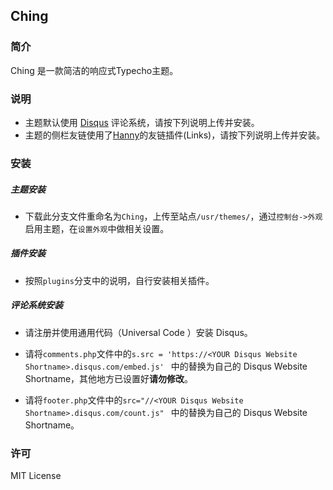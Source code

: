 ## Ching

### 简介

Ching 是一款简洁的响应式Typecho主题。

### 说明

- 主题默认使用 [Disqus][1] 评论系统，请按下列说明上传并安装。
- 主题的侧栏友链使用了[Hanny][2]的友链插件(Links)，请按下列说明上传并安装。

### 安装

##### 主题安装

- 下载此分支文件重命名为`Ching`，上传至站点`/usr/themes/`，通过`控制台->外观`启用主题，在`设置外观`中做相关设置。

##### 插件安装

- 按照`plugins`分支中的说明，自行安装相关插件。

##### 评论系统安装

- 请注册并使用通用代码（Universal Code ）安装 Disqus。

- 请将`comments.php`文件中的`s.src = 'https://<YOUR Disqus Website Shortname>.disqus.com/embed.js' ` 中的<YOUR Disqus Website Shortname>替换为自己的 Disqus Website Shortname，其他地方已设置好**请勿修改**。

- 请将`footer.php`文件中的`src="//<YOUR Disqus Website Shortname>.disqus.com/count.js" ` 中的<YOUR Disqus Website Shortname>替换为自己的 Disqus Website Shortname。

### 许可

MIT License

[1]: https://disqus.com/
[2]: http://www.imhan.com


